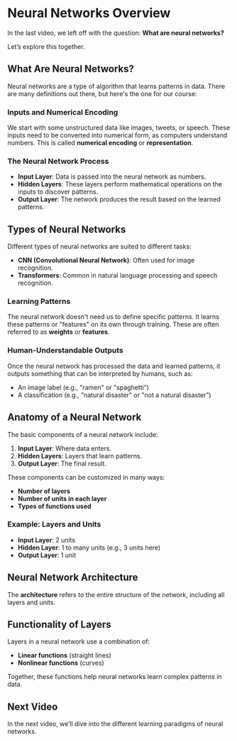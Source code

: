 # Neural Networks Overview

In the last video, we left off with the question: **What are neural networks?**

Let’s explore this together.

## What Are Neural Networks?

Neural networks are a type of algorithm that learns patterns in data. There are many definitions out there, but here's the one for our course:

### Inputs and Numerical Encoding
We start with some unstructured data like images, tweets, or speech. These inputs need to be converted into numerical form, as computers understand numbers. This is called **numerical encoding** or **representation**.

### The Neural Network Process
- **Input Layer**: Data is passed into the neural network as numbers.
- **Hidden Layers**: These layers perform mathematical operations on the inputs to discover patterns.
- **Output Layer**: The network produces the result based on the learned patterns.

## Types of Neural Networks
Different types of neural networks are suited to different tasks:
- **CNN (Convolutional Neural Network)**: Often used for image recognition.
- **Transformers**: Common in natural language processing and speech recognition.

### Learning Patterns
The neural network doesn't need us to define specific patterns. It learns these patterns or "features" on its own through training. These are often referred to as **weights** or **features**.

### Human-Understandable Outputs
Once the neural network has processed the data and learned patterns, it outputs something that can be interpreted by humans, such as:
- An image label (e.g., "ramen" or "spaghetti")
- A classification (e.g., "natural disaster" or "not a natural disaster")

## Anatomy of a Neural Network
The basic components of a neural network include:
1. **Input Layer**: Where data enters.
2. **Hidden Layers**: Layers that learn patterns.
3. **Output Layer**: The final result.

These components can be customized in many ways:
- **Number of layers**
- **Number of units in each layer**
- **Types of functions used**

### Example: Layers and Units
- **Input Layer**: 2 units
- **Hidden Layer**: 1 to many units (e.g., 3 units here)
- **Output Layer**: 1 unit

## Neural Network Architecture
The **architecture** refers to the entire structure of the network, including all layers and units.

## Functionality of Layers
Layers in a neural network use a combination of:
- **Linear functions** (straight lines)
- **Nonlinear functions** (curves)

Together, these functions help neural networks learn complex patterns in data.

## Next Video
In the next video, we’ll dive into the different learning paradigms of neural networks.
